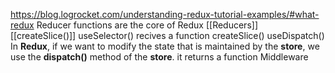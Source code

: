 https://blog.logrocket.com/understanding-redux-tutorial-examples/#what-redux
Reducer functions are the core of Redux
[[Reducers]]
[[createSlice()]]
useSelector() recives a function
createSlice() 
useDispatch()   In **Redux**, if we want to modify the state that is maintained by the **store**, we use the **dispatch()** method of the **store**. it returns a function
Middleware
